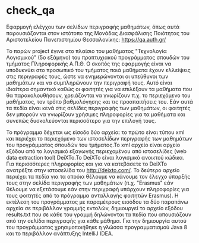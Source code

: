 # check_qa
   Εφαρμογή ελέγχου των σελίδων περιγραφής μαθημάτων, όπως αυτά παρουσιάζονται στον ιστότοπο  της Μονάδας Διασφάλισης Ποιότητας του Αριστοτελείου Πανεπιστημίου Θεσσαλονίκης: https://qa.auth.gr/
  
  
  Το παρών project έγινε στο πλαίσιο του μαθήματος "Τεχνολογία Λογισμικού" (5ο εξάμηνο) του προπτυχιακού προγράμματος σπουδών του τμήματος Πληροφορικής Α.Π.Θ.
  Ο σκοπός της εφαρμογής είναι να υποδυκνύει στο προσωπικό του τμήματος ποιά μαθήματα έχουν ελλείψεις στις περιγραφές τους, ώστε να ενημερώνονται οι υπεύθυνοι των μαθημάτων και να συμπληρώνουν την περιγραφή τους.
  Αυτό είναι ιδιαίτερα σημαντικό καθώς οι φοιτητές για να επιλέξουν τα μαθήματα που θα παρακολουθήσουν, χρειάζονται να γνωρίζουν π.χ. το περιεχόμενο του μαθήματος, τον τρόπο βαθμολόγησης και τις προαπαιτήσεις του. Εάν αυτά τα πεδία είναι κενά στις σελίδες περιγραφής των μαθημάτων, οι φοιτητές δεν μπορούν  να γνωρίζουν χρήσιμες πληροφορίες για τα μαθήματα και συνεπώς δυσκολεύονται περισσότερο για την επιλογή τους. 

 Το πρόγραμμα δέχεται ως είσοδο δύο αρχεία: το πρώτο είναι τύπου xml και περιέχει το περιεχόμενο των ιστοσελίδων περιγραφής των μαθημάτων του προγράμματος σπουδών του τμήματος.Το xml αρχείο είναι αρχείο εξόδου από το λογισμικό εξαγωγής περιεχομένου από  ιστοσελίδες  (web  data  extraction  tool) DeiXTo.To DeiXTo είναι λογισμικό ανοικτού κώδικα. Για περισσότερες πληροφορίες και για να κατεβάσετε το DeiXTo ανατρέξτε στην ιστοσελίδα του http://deixto.com/.
  Το δεύτερο αρχείο περιέχει τα πεδία για τα οποόια θέλουμε να κάνουμε τον έλεγχο ύπαρξής τους στην σελίδα περιγραφής των μαθημάτων (π.χ. "Erasmus" εάν θέλουμε να εξετάσουμε εάν στην περιγραφή υπάρχουν πληροφορίες για τους φοιτητές από το πρόγραμμα ανταλλαγής φοιτητών Erasmus). 
 Η εκτέλεση του προγράμματος με παραμέτρους εισόδου τα δύο παραπάνω αρχεία σε περιβάλλον γραμμής εντολών, δημιουργεί το αρχείο εξόδου results.txt που σε κάθε του γραμμή δηλώνονται τα πεδία που απουσιάζουν από την σελίδα περιγραφής για κάθε μάθημα.
 Για την δημιουργία αυτού του προγράμματος χρησιμοποιήθηκε η γλώσσα προγραμματισμού Java 8 και το περιβάλλον ανάπτυξης IntelliJ IDEA.
 
